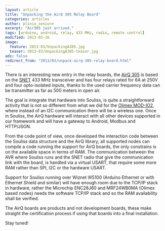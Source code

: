 ```yaml
---
layout: article
title: "Unpacking the AirQ 305 Relay Board"
categories: articles
author: plinio_seniore
excerpt: "Air305 just arrived."
tags: [arduino, android, relay, 433 MHz, radio, remote control]
modified: 2013-03-16
image:
  feature: 2013-03/UnpackingA305.jpg
  teaser: 2013-03/UnpackingA305-teaser.jpg
ads: false  
redirect_from: "2013/03/unpack-airq-305-relay-board.html"
---
```


There is an interesting new entry in the relay boards, the [AirQ 305](http://dev.airqnetworks.com/2013/03/08/new-control-board-from-airq-networks/) is based on the [SNET](http://wiki.airqnetworks.com/index.php/SNET_Protocol) 433 MHz transceiver and has four relays rated for 6A at 250V and four opto-isolated inputs, thanks to the used carrier frequency data can be transmitter as far as 500 meters in open air.

The goal is integrate that hardware into Souliss, is quite a straightforward activity that is not so different from what we did for the [Olimex MOD-IO2](http://www.souliss.net/2013/02/souliss-and-uext-its-plug.html), where instead of an I2C communication there will be a wireless one. Once in Souliss, the AirQ hardware will interact with all other devices supported in our framework and will have a gateway to Android, Modbus and HTTP/JSON.

From the code point of view, once developed the interaction code between the Souliss data structure and the AirQ library, all supported nodes can compile a code running the support for AirQ boards, the only constrains is on the available space in terms of RAM. The communication between the AVR where Souliss runs and the SNET radio that give the communication link with the board, is handled via a virtual USART, that require some more RAM rather than SPI, I2C or the hardware USART.

Support for Souliss running over Wiznet W5100 (Arduino Ethernet or with Ethernet Shield and similar) will have enough room due to the TCP/IP stack in hardware, rather the Microchip ENC28J60 and MRF24WB0MA (Olimex based nodes) needs the software TCP/IP stack and so the RAM availability shall be verified.

The AirQ boards are products and not development boards, these make straight the certification process if using that boards into a final installation.

Stay tuned!
